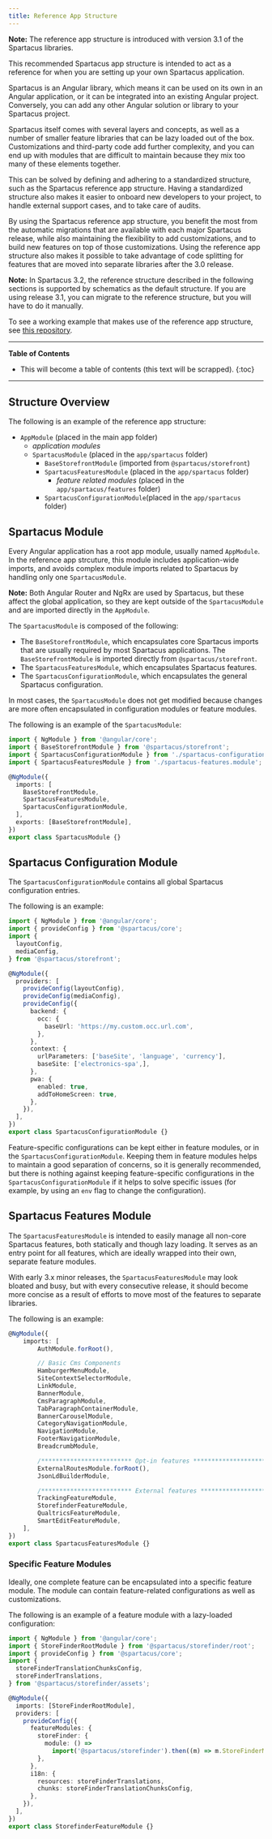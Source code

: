 ```yaml
---
title: Reference App Structure
---
```


**Note:** The reference app structure is introduced with version 3.1 of the Spartacus libraries.

This recommended Spartacus app structure is intended to act as a reference for when you are setting up your own Spartacus application.

Spartacus is an Angular library, which means it can be used on its own in an Angular application, or it can be integrated into an existing Angular project. Conversely, you can add any other Angular solution or library to your Spartacus project.

Spartacus itself comes with several layers and concepts, as well as a number of smaller feature libraries that can be lazy loaded out of the box. Customizations and third-party code add further complexity, and you can end up with modules that are difficult to maintain because they mix too many of these elements together.

This can be solved by defining and adhering to a standardized structure, such as the Spartacus reference app structure. Having a standardized structure also makes it easier to onboard new developers to your project, to handle external support cases, and to take care of audits.

By using the Spartacus reference app structure, you benefit the most from the automatic migrations that are available with each major Spartacus release, while also maintaining the flexibility to add customizations, and to build new features on top of those customizations. Using the reference app structure also makes it possible to take advantage of code splitting for features that are moved into separate libraries after the 3.0 release.  

**Note:** In Spartacus 3.2, the reference structure described in the following sections is supported by schematics as the default structure. If you are using release 3.1, you can migrate to the reference structure, but you will have to do it manually.

To see a working example that makes use of the reference app structure, see [this repository](https://github.com/dunqan/spartacus-reference-structure).

***

**Table of Contents**

- This will become a table of contents (this text will be scrapped).
{:toc}

***

## Structure Overview

The following is an example of the reference app structure:

- `AppModule` (placed in the main app folder)
  - _application modules_
  - `SpartacusModule` (placed in the `app/spartacus` folder)
    - `BaseStorefrontModule` (imported from `@spartacus/storefront`)
    - `SpartacusFeaturesModule` (placed in the `app/spartacus` folder)
      - _feature related modules_ (placed in the `app/spartacus/features` folder)
    - `SpartacusConfigurationModule`(placed in the `app/spartacus` folder)

## Spartacus Module

Every Angular application has a root app module, usually named `AppModule`. In the reference app strcuture, this module includes application-wide imports, and avoids complex module imports related to Spartacus by handling only one `SpartacusModule`.

**Note:** Both Angular Router and NgRx are used by Spartacus, but these affect the global application, so they are kept outside of the `SpartacusModule` and are imported directly in the `AppModule`.

The `SpartacusModule` is composed of the following:

- The `BaseStorefrontModule`, which encapsulates core Spartacus imports that are usually required by most Spartacus applications. The `BaseStorefrontModule` is imported directly from `@spartacus/storefront`.
- The `SpartacusFeaturesModule`, which encapsulates Spartacus features.
- The `SpartacusConfigurationModule`, which encapsulates the general Spartacus configuration.

In most cases, the `SpartacusModule` does not get modified because changes are more often encapsulated in configuration modules or feature modules.

The following is an example of the `SpartacusModule`:

```typescript
import { NgModule } from '@angular/core';
import { BaseStorefrontModule } from '@spartacus/storefront';
import { SpartacusConfigurationModule } from './spartacus-configuration.module';
import { SpartacusFeaturesModule } from './spartacus-features.module';

@NgModule({
  imports: [
    BaseStorefrontModule,
    SpartacusFeaturesModule,
    SpartacusConfigurationModule,
  ],
  exports: [BaseStorefrontModule],
})
export class SpartacusModule {}
```

## Spartacus Configuration Module

The `SpartacusConfigurationModule` contains all global Spartacus configuration entries.

The following is an example:

```typescript
import { NgModule } from '@angular/core';
import { provideConfig } from '@spartacus/core';
import {
  layoutConfig,
  mediaConfig,
} from '@spartacus/storefront';

@NgModule({
  providers: [
    provideConfig(layoutConfig),
    provideConfig(mediaConfig),
    provideConfig({
      backend: {
        occ: {
          baseUrl: 'https://my.custom.occ.url.com',
        },
      },
      context: {
        urlParameters: ['baseSite', 'language', 'currency'],
        baseSite: ['electronics-spa',],
      },
      pwa: {
        enabled: true,
        addToHomeScreen: true,
      },
    }),
  ],
})
export class SpartacusConfigurationModule {}
```

Feature-specific configurations can be kept either in feature modules, or in the `SpartacusConfigurationModule`. Keeping them in feature modules helps to maintain a good separation of concerns, so it is generally recommended, but there is nothing against keeping feature-specific configurations in the `SpartacusConfigurationModule` if it helps to solve specific issues (for example, by using an `env` flag to change the configuration).

## Spartacus Features Module

The `SpartacusFeaturesModule` is intended to easily manage all non-core Spartacus features, both statically and though lazy loading. It serves as an entry point for all features, which are ideally wrapped into their own, separate feature modules.

With early 3.x minor releases, the `SpartacusFeaturesModule` may look bloated and busy, but with every consecutive release, it should become more concise as a result of efforts to move most of the features to separate libraries.

The following is an example:

```typescript
@NgModule({
    imports: [
        AuthModule.forRoot(),

        // Basic Cms Components
        HamburgerMenuModule,
        SiteContextSelectorModule,
        LinkModule,
        BannerModule,
        CmsParagraphModule,
        TabParagraphContainerModule,
        BannerCarouselModule,
        CategoryNavigationModule,
        NavigationModule,
        FooterNavigationModule,
        BreadcrumbModule,

        /************************* Opt-in features *************************/
        ExternalRoutesModule.forRoot(),
        JsonLdBuilderModule,

        /************************* External features *************************/
        TrackingFeatureModule,
        StorefinderFeatureModule,
        QualtricsFeatureModule,
        SmartEditFeatureModule,
    ],
})
export class SpartacusFeaturesModule {}
```

### Specific Feature Modules

Ideally, one complete feature can be encapsulated into a specific feature module. The module can contain feature-related configurations as well as customizations.

The following is an example of a feature module with a lazy-loaded configuration:

```typescript
import { NgModule } from '@angular/core';
import { StoreFinderRootModule } from '@spartacus/storefinder/root';
import { provideConfig } from '@spartacus/core';
import {
  storeFinderTranslationChunksConfig,
  storeFinderTranslations,
} from '@spartacus/storefinder/assets';

@NgModule({
  imports: [StoreFinderRootModule],
  providers: [
    provideConfig({
      featureModules: {
        storeFinder: {
          module: () =>
            import('@spartacus/storefinder').then((m) => m.StoreFinderModule),
        },
      },
      i18n: {
        resources: storeFinderTranslations,
        chunks: storeFinderTranslationChunksConfig,
      },
    }),
  ],
})
export class StorefinderFeatureModule {}
```
